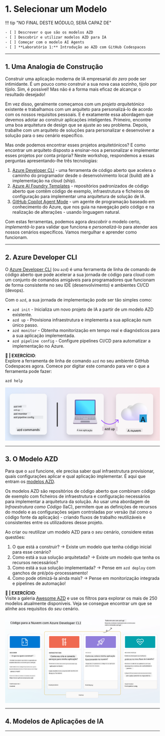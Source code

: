 <!--
CO_OP_TRANSLATOR_METADATA:
{
  "original_hash": "06d6207eff634aefcaa41739490a5324",
  "translation_date": "2025-09-24T10:00:03+00:00",
  "source_file": "workshop/docs/instructions/1-Select-AI-Template.md",
  "language_code": "pt"
}
-->
# 1. Selecionar um Modelo

!!! tip "NO FINAL DESTE MÓDULO, SERÁ CAPAZ DE"

    - [ ] Descrever o que são os modelos AZD
    - [ ] Descobrir e utilizar modelos AZD para IA
    - [ ] Começar com o modelo AI Agents
    - [ ] **Laboratório 1:** Introdução ao AZD com GitHub Codespaces

---

## 1. Uma Analogia de Construção

Construir uma aplicação moderna de IA empresarial _do zero_ pode ser intimidante. É um pouco como construir a sua nova casa sozinho, tijolo por tijolo. Sim, é possível! Mas não é a forma mais eficaz de alcançar o resultado desejado!

Em vez disso, geralmente começamos com um _projeto arquitetónico_ existente e trabalhamos com um arquiteto para personalizá-lo de acordo com os nossos requisitos pessoais. E é exatamente essa abordagem que devemos adotar ao construir aplicações inteligentes. Primeiro, encontre uma boa arquitetura de design que se ajuste ao seu problema. Depois, trabalhe com um arquiteto de soluções para personalizar e desenvolver a solução para o seu cenário específico.

Mas onde podemos encontrar esses projetos arquitetónicos? E como encontrar um arquiteto disposto a ensinar-nos a personalizar e implementar esses projetos por conta própria? Neste workshop, respondemos a essas perguntas apresentando-lhe três tecnologias:

1. [Azure Developer CLI](https://aka.ms/azd) - uma ferramenta de código aberto que acelera o caminho do programador desde o desenvolvimento local (build) até à implementação na cloud (ship).
1. [Azure AI Foundry Templates](https://ai.azure.com/templates) - repositórios padronizados de código aberto que contêm código de exemplo, infraestrutura e ficheiros de configuração para implementar uma arquitetura de solução de IA.
1. [GitHub Copilot Agent Mode](https://code.visualstudio.com/docs/copilot/chat/chat-agent-mode) - um agente de programação baseado em conhecimento do Azure, que nos guia na navegação pelo código e na realização de alterações - usando linguagem natural.

Com estas ferramentas, podemos agora _descobrir_ o modelo certo, _implementá-lo_ para validar que funciona e _personalizá-lo_ para atender aos nossos cenários específicos. Vamos mergulhar e aprender como funcionam.

---

## 2. Azure Developer CLI

O [Azure Developer CLI](https://learn.microsoft.com/en-us/azure/developer/azure-developer-cli/) (ou `azd`) é uma ferramenta de linha de comando de código aberto que pode acelerar a sua jornada de código para cloud com um conjunto de comandos amigáveis para programadores que funcionam de forma consistente no seu IDE (desenvolvimento) e ambientes CI/CD (devops).

Com o `azd`, a sua jornada de implementação pode ser tão simples como:

- `azd init` - Inicializa um novo projeto de IA a partir de um modelo AZD existente.
- `azd up` - Provisiona infraestrutura e implementa a sua aplicação num único passo.
- `azd monitor` - Obtenha monitorização em tempo real e diagnósticos para a sua aplicação implementada.
- `azd pipeline config` - Configure pipelines CI/CD para automatizar a implementação no Azure.

**🎯 | EXERCÍCIO**: <br/> Explore a ferramenta de linha de comando `azd` no seu ambiente GitHub Codespaces agora. Comece por digitar este comando para ver o que a ferramenta pode fazer:

```bash title="" linenums="0"
azd help
```

![Flow](../../../../../translated_images/azd-flow.19ea67c2f81eaa661db02745e9bba115874d18ce52480f2854ae6e2011d4b526.pt.png)

---

## 3. O Modelo AZD

Para que o `azd` funcione, ele precisa saber qual infraestrutura provisionar, quais configurações aplicar e qual aplicação implementar. É aqui que entram os [modelos AZD](https://learn.microsoft.com/en-us/azure/developer/azure-developer-cli/azd-templates?tabs=csharp).

Os modelos AZD são repositórios de código aberto que combinam código de exemplo com ficheiros de infraestrutura e configuração necessários para implementar a arquitetura da solução.
Ao usar uma abordagem de _Infraestrutura como Código_ (IaC), permitem que as definições de recursos do modelo e as configurações sejam controladas por versão (tal como o código fonte da aplicação) - criando fluxos de trabalho reutilizáveis e consistentes entre os utilizadores desse projeto.

Ao criar ou reutilizar um modelo AZD para o _seu_ cenário, considere estas questões:

1. O que está a construir? → Existe um modelo que tenha código inicial para esse cenário?
1. Como está a sua solução arquitetada? → Existe um modelo que tenha os recursos necessários?
1. Como está a sua solução implementada? → Pense em `azd deploy` com ganchos de pré/pós-processamento!
1. Como pode otimizá-la ainda mais? → Pense em monitorização integrada e pipelines de automação!

**🎯 | EXERCÍCIO**: <br/> 
Visite a galeria [Awesome AZD](https://azure.github.io/awesome-azd/) e use os filtros para explorar os mais de 250 modelos atualmente disponíveis. Veja se consegue encontrar um que se alinhe aos requisitos do _seu_ cenário.

![Code](../../../../../translated_images/azd-code-to-cloud.2d9503d69d3400da091317081968b6cad59c951339fea82ebe0b5ec646a3362d.pt.png)

---

## 4. Modelos de Aplicações de IA

---

